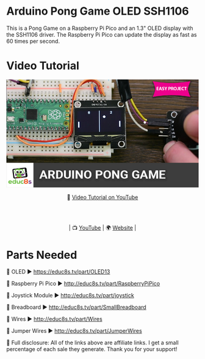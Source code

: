 # Arduino Pong Game OLED SSH1106

This is a Pong Game on a Raspberry Pi Pico and an 1.3" OLED display with the SSH1106 driver. The Raspberry Pi Pico can update the display as fast as 60 times per second.

# Video Tutorial

<p align="center">
  <img src="preview.jpg" alt="Arduino Pong Game" width="800">
</p>

<p align="center">
🎥 <a href="https://youtu.be/tTsUdK7MMuI">Video Tutorial on YouTube</a>
</p>

<br>
<br>
<p align="center">
| 📺 <a href="https://www.youtube.com/educ8s">YouTube</a>
| 🌍 <a href="http://www.educ8s.tv">Website</a> | <br>
</p>


# Parts Needed

🛒 OLED ▶ https://educ8s.tv/part/OLED13

🛒  Raspberry Pi Pico ▶ http://educ8s.tv/part/RaspberryPiPico

🛒 Joystick Module ▶ http://educ8s.tv/part/joystick

🛒 Breadboard ▶ http://educ8s.tv/part/SmallBreadboard

🛒 Wires ▶ http://educ8s.tv/part/Wires

🛒 Jumper Wires ▶ http://educ8s.tv/part/JumperWires

💖 Full disclosure: All of the links above are affiliate links. I get a small percentage of each sale they generate. Thank you for your support!
